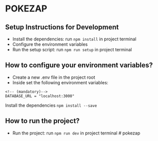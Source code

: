 # POKEZAP

## Setup Instructions for Development

- Install the dependencies: run `npm install` in project terminal
- Configure the environment variables
- Run the setup script: run `npm run setup` in project terminal

## How to configure your environment variables?

- Create a new .env file in the project root
- Inside set the following environment variables:

```
<!-- (mandatory)-->
DATABASE_URL = "localhost:3000"
```

Install the dependencies
`npm install --save`

## How to run the project?

- Run the project: run `npm run dev` in project terminal
#   p o k e z a p 
 
 

